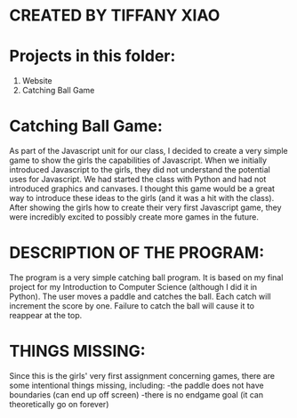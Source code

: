 # CREATED BY TIFFANY XIAO

# Projects in this folder:
1. Website
2. Catching Ball Game

# Catching Ball Game:
As part of the Javascript unit for our class, I decided to create a very simple game to show the girls the capabilities of Javascript. When we initially introduced Javascript to the girls, they did not understand the potential uses for Javascript. We had started the class with Python and had not introduced graphics and canvases. I thought this game would be a great way to introduce these ideas to the girls (and it was a hit with the class). After showing the girls how to create their very first Javascript game, they were incredibly excited to possibly create more games in the future.

# DESCRIPTION OF THE PROGRAM:
The program is a very simple catching ball program. It is based on my final project for my Introduction to Computer Science (although I did it in Python). The user moves a paddle and catches the ball. Each catch will increment the score by one. Failure to catch the ball will cause it to reappear at the top.

# THINGS MISSING:
Since this is the girls' very first assignment concerning games, there are some intentional things missing, including:
-the paddle does not have boundaries (can end up off screen)
-there is no endgame goal (it can theoretically go on forever)
